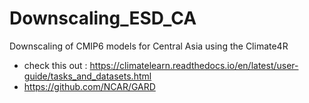 # Downscaling_ESD_CA
Downscaling of CMIP6 models for Central Asia using the Climate4R
- check this out : https://climatelearn.readthedocs.io/en/latest/user-guide/tasks_and_datasets.html
- https://github.com/NCAR/GARD
